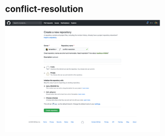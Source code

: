 # conflict-resolution
![The GitHub repository creation page allows a user to name, describe, and add a README file.](./Images/01-github-repo-create.png)

